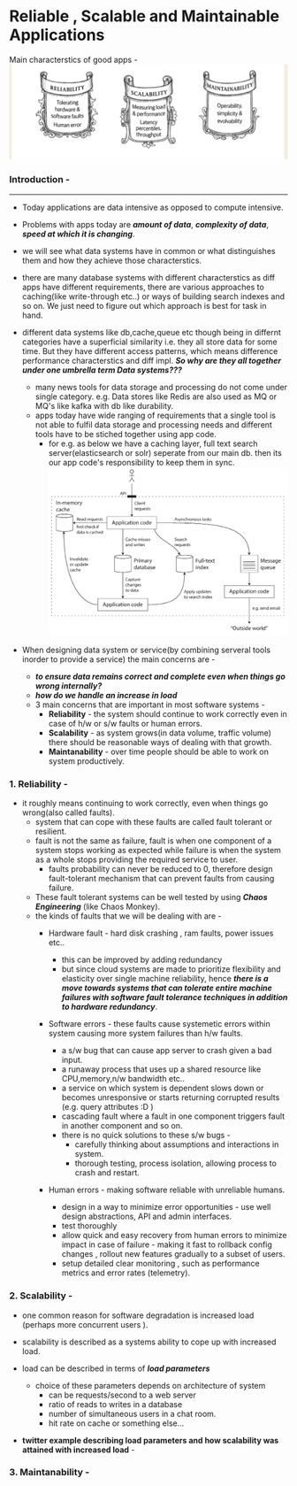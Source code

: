 # Reliable , Scalable and Maintainable Applications

Main characterstics of good apps - 
![alt](/resources/images/basic_rsma.PNG)


### Introduction - 
---------------

- Today applications are data intensive as opposed to compute intensive.
- Problems with apps today are ***amount of data***, ***complexity of data***, ***speed at which it is changing***.
- we will see what data systems have in common or what distinguishes them and how they achieve those characterstics.
- there are many database systems with different characterstics as diff apps have different requirements, there are various approaches to caching(like write-through etc..) or ways of building search indexes and so on. We just need to figure out which approach is best for task in hand.
- different data systems like db,cache,queue etc though being in differnt categories have a superficial similarity i.e. they all store data for some time. But they have different access patterns, which means difference performance characterstics and diff impl.
***So why are they all together under one umbrella term Data systems???***
  - many news tools for data storage and processing do not come under single category. e.g. Data stores like Redis are also used as MQ or MQ's like kafka with db like durability.
  - apps today have wide ranging of requirements that a single tool is not able to fulfil data storage and processing needs and different tools have to be stiched together using app code.
    - for e.g. as below we have a caching layer, full text search server(elasticsearch or solr) seperate from our main db. then its our app code's responsibility to keep them in sync.
    ![alt](/resources/images/basic_samplearch.PNG)


- When designing data system or service(by combining serveral tools inorder to provide a service) the main concerns are - 
  - ***to ensure data remains correct and complete even when things go wrong internally?***
  - ***how do we handle an increase in load***
  - 3 main concerns that are important in most software systems - 
    - **Reliability** - the system should continue to work correctly even in case of h/w or s/w faults or human errors.
    - **Scalability** - as system grows(in data volume, traffic volume) there should be reasonable ways of dealing with that growth.
    - **Maintanability** - over time people should be able to work on system productively.


### 1. Reliability -
  - it roughly means continuing to work correctly, even when things go wrong(also called faults).
    - system that can cope with these faults are called fault tolerant or resilient.
    - fault is not the same as failure, fault is when one component of a system stops working as expected while failure is when the system as a whole stops providing the required service to user.
      - faults probability can never be reduced to 0, therefore design fault-tolerant mechanism that can prevent faults from causing failure.
    - These fault tolerant systems can be well tested by using ***Chaos Engineering*** (like Chaos Monkey).
    - the kinds of faults that we will be dealing with are - 
      - Hardware fault - hard disk crashing , ram faults, power issues etc..
        - this can be improved by adding redundancy
        - but since cloud systems are made to prioritize flexibility and elasticity over single machine reliability, hence ***there is a move towards systems that can tolerate entire machine failures with software fault tolerance techniques in addition to hardware redundancy***.

      - Software errors - these faults cause systemetic errors within system causing more system failures than h/w faults. 
        - a s/w bug that can cause app server to crash given a bad input.
        - a runaway process that uses up a shared resource like CPU,memory,n/w bandwidth etc..
        - a service on which system is dependent slows down or becomes unresponsive or starts returning corrupted results (e.g. query attributes :D )
        - cascading fault where a fault in one component triggers fault in another component and so on.
        - there is no quick solutions to these s/w bugs - 
          - carefully thinking about assumptions and interactions in system.
          - thorough testing, process isolation, allowing process to crash and restart.

      - Human errors - making software reliable with unreliable humans.
        - design in a way to minimize error opportunities - use well design abstractions, API and admin interfaces.
        - test thoroughly
        - allow quick and easy recovery from human errors to minimize impact in case of failure - making it fast to rollback config changes , rollout new features gradually to a subset of users.
        - setup detailed clear monitoring , such as performance metrics and error rates (telemetry).  

### 2. Scalability -
  - one common reason for software degradation is increased load (perhaps more concurrent users ).
  - scalability is described as a systems ability to cope up with increased load.
  - load can be described in terms of ***load parameters*** 
    - choice of these parameters depends on architecture of system
      - can be requests/second to a web server
      - ratio of reads to writes in a database
      - number of simultaneous users in a chat room.
      - hit rate on cache or something else...

  - **twitter example describing load parameters and how scalability was attained with increased load** -   
  
### 3. Maintanability - 
